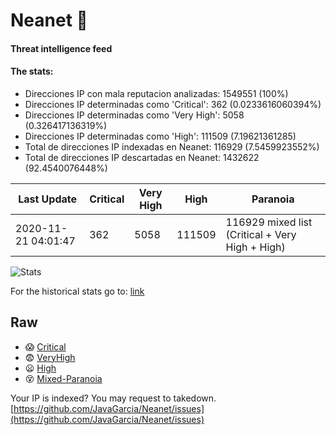 # Neanet :hocho:
#### Threat intelligence feed
#### The stats:

- Direcciones IP con mala reputacion analizadas: 1549551 (100%)
- Direcciones IP determinadas como 'Critical':  362 (0.0233616060394%)
- Direcciones IP determinadas como 'Very High':  5058 (0.326417136319%)
- Direcciones IP determinadas como 'High':  111509 (7.19621361285)
- Total de direcciones IP indexadas en Neanet:  116929 (7.5459923552%)
- Total de direcciones IP descartadas en Neanet:  1432622 (92.4540076448%)

| Last Update | Critical | Very High | High | Paranoia |
| --- | --- | --- | --- | --- |
| 2020-11-21 04:01:47 | 362 | 5058 | 111509 | 116929 mixed list (Critical + Very High + High)|

![Stats](https://docs.google.com/spreadsheets/d/e/2PACX-1vSnaNMIXVabIpDJjufMlzH7poXnshF3mgd8Is1g9ytUEzVsP5my4Trn8f-xkoLLQ38xpL3HtmUexLo6/pubchart?oid=501124687&format=image)

For the historical stats go to: [link](/stats.csv)
## Raw
- :scream: [Critical](https://raw.githubusercontent.com/JavaGarcia/Neanet/master/blacklists/neanet_critical.txt)
- :fearful: [VeryHigh](https://raw.githubusercontent.com/JavaGarcia/Neanet/master/blacklists/neanet_veryHigh.txtt)
- :frowning: [High](https://raw.githubusercontent.com/JavaGarcia/Neanet/master/blacklists/neanet_high.txt)
- :dizzy_face: [Mixed-Paranoia](https://raw.githubusercontent.com/JavaGarcia/Neanet/master/blacklists/neanet_all.txt)


Your IP is indexed? You may request to takedown. [https://github.com/JavaGarcia/Neanet/issues](https://github.com/JavaGarcia/Neanet/issues)






















































































































































































































































































































































































































































































































































































































































































































































































































































































































































































































































































































































































































































































































































































































































































































































































































































































































































































































































































































































































































































































































































































































































































































































































